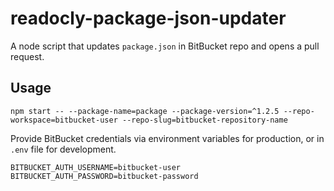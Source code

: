 # readocly-package-json-updater

A node script that updates `package.json` in BitBucket repo and opens a pull request.

## Usage

```
npm start -- --package-name=package --package-version=^1.2.5 --repo-workspace=bitbucket-user --repo-slug=bitbucket-repository-name
```

Provide BitBucket credentials via environment variables for production, or in `.env` file for development.

```
BITBUCKET_AUTH_USERNAME=bitbucket-user
BITBUCKET_AUTH_PASSWORD=bitbucket-password
```

